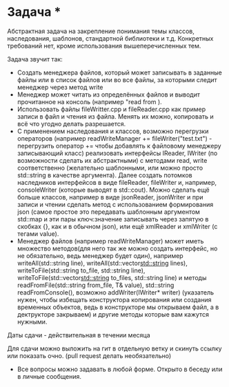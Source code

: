 
# Задача *

Абстрактная задача на закрепление понимания темы классов, наследования, шаблонов, стандартной библиотеки и т.д.
Конкретных требований нет, кроме использования вышеперечисленных тем.

Задача звучит так: 
* Создать менеджера файлов, который может записывать в заданные файлы или в список файлов или во все файлы, за которыми следит менеджер через метод write
* Менеджер может читать из определённых файлов и выводит прочитанное на консоль (например "read <value> from <filename>).
* Использовать файлы fileWritter.cpp и fileReader.cpp как пример записи в файл и чтения из файла. Менять их можно, копировать и всё что угодно делать разрешается.
* С применением наследования и классов, возможно перегрузки операторов (например readWriteManager += fileWriter("test.txt") - перегрузить оператор += чтобы добавлять к файловому менеджеру записывающий класс) реализовать интерфейсы IReader, IWriter (по возможности сделать их абстрактными) с методами read, write соответственно (желательно шаблонными, или можно просто std::string в качестве аргумента). Далее создать потомков наследников интерфейсов в виде fileReader, fileWriter и, например, consoleWriter (которые выводят в std::cout). Можно сделать ещё больше классов, например в виде jsonReader, jsonWriter и при записи и чтении сделать метод с использованием формирования json (самое простое это передавать шаблонным аргументом std::map и эти пары ключ:значение записывать через запятую в скобках {}, как и в обычном json), или ещё xmlReader и xmlWriter (с тегами <key>value<key/>).
* Менеджер файлов (например readWriteManager) может иметь множество методов(для него так же можно создать интерфейс, но не обязательно, ведь менеджер будет один), например writeAll(std::string line), writeAll(std::vector<std::string> lines), writeToFile(std::string to_file, std::string line), writeToFile(std::vector<std::string> to_files, std::string line) и методы readFromFile(std::string from_file, T& value), std::string readFromConsole(), возможно addWriter(IWriter* writer) (указатель нужен, чтобы избещать конструктора копирования или создания временных объектов, ведь в конструкторе мы открываем файл, а в дектрукторе закрываем) и другие методы которые вам кажутся нужными.


Даты сдачи - действительная в течении месяца

Для сдачи можно выложить на гит в отдельную ветку и скинуть ссылку или показать очно. (pull request делать необязательно)

* Все вопросы можно задавать в любой форме. Открыто в беседу или в личные сообщения.
